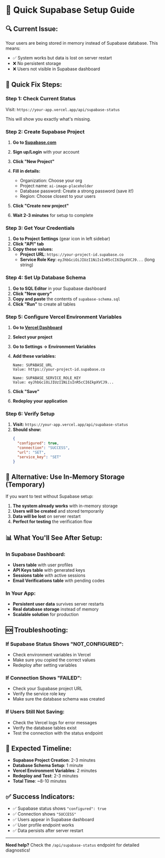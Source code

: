 # 🚀 Quick Supabase Setup Guide

## 🔍 **Current Issue:**
Your users are being stored in memory instead of Supabase database. This means:
- ✅ System works but data is lost on server restart
- ❌ No persistent storage
- ❌ Users not visible in Supabase dashboard

## 🎯 **Quick Fix Steps:**

### **Step 1: Check Current Status**
Visit: `https://your-app.vercel.app/api/supabase-status`

This will show you exactly what's missing.

### **Step 2: Create Supabase Project**

1. **Go to [Supabase.com](https://supabase.com)**
2. **Sign up/Login** with your account
3. **Click "New Project"**
4. **Fill in details:**
   - Organization: Choose your org
   - Project name: `ai-image-placeholder`
   - Database password: Create a strong password (save it!)
   - Region: Choose closest to your users

5. **Click "Create new project"**
6. **Wait 2-3 minutes** for setup to complete

### **Step 3: Get Your Credentials**

1. **Go to Project Settings** (gear icon in left sidebar)
2. **Click "API" tab**
3. **Copy these values:**
   - **Project URL**: `https://your-project-id.supabase.co`
   - **Service Role Key**: `eyJhbGciOiJIUzI1NiIsInR5cCI6IkpXVCJ9...` (long string)

### **Step 4: Set Up Database Schema**

1. **Go to SQL Editor** in your Supabase dashboard
2. **Click "New query"**
3. **Copy and paste** the contents of `supabase-schema.sql`
4. **Click "Run"** to create all tables

### **Step 5: Configure Vercel Environment Variables**

1. **Go to [Vercel Dashboard](https://vercel.com)**
2. **Select your project**
3. **Go to Settings → Environment Variables**
4. **Add these variables:**

   ```
   Name: SUPABASE_URL
   Value: https://your-project-id.supabase.co
   ```

   ```
   Name: SUPABASE_SERVICE_ROLE_KEY
   Value: eyJhbGciOiJIUzI1NiIsInR5cCI6IkpXVCJ9...
   ```

5. **Click "Save"**
6. **Redeploy your application**

### **Step 6: Verify Setup**

1. **Visit:** `https://your-app.vercel.app/api/supabase-status`
2. **Should show:**
   ```json
   {
     "configured": true,
     "connection": "SUCCESS",
     "url": "SET",
     "service_key": "SET"
   }
   ```

## 🔧 **Alternative: Use In-Memory Storage (Temporary)**

If you want to test without Supabase setup:

1. **The system already works** with in-memory storage
2. **Users will be created** and stored temporarily
3. **Data will be lost** on server restart
4. **Perfect for testing** the verification flow

## 📊 **What You'll See After Setup:**

### **In Supabase Dashboard:**
- **Users table** with user profiles
- **API Keys table** with generated keys
- **Sessions table** with active sessions
- **Email Verifications table** with pending codes

### **In Your App:**
- **Persistent user data** survives server restarts
- **Real database storage** instead of memory
- **Scalable solution** for production

## 🆘 **Troubleshooting:**

### **If Supabase Status Shows "NOT_CONFIGURED":**
- Check environment variables in Vercel
- Make sure you copied the correct values
- Redeploy after setting variables

### **If Connection Shows "FAILED":**
- Check your Supabase project URL
- Verify the service role key
- Make sure the database schema was created

### **If Users Still Not Saving:**
- Check the Vercel logs for error messages
- Verify the database tables exist
- Test the connection with the status endpoint

## 🎯 **Expected Timeline:**
- **Supabase Project Creation**: 2-3 minutes
- **Database Schema Setup**: 1 minute
- **Vercel Environment Variables**: 2 minutes
- **Redeploy and Test**: 2-3 minutes
- **Total Time**: ~8-10 minutes

## ✅ **Success Indicators:**
- ✅ Supabase status shows `"configured": true`
- ✅ Connection shows `"SUCCESS"`
- ✅ Users appear in Supabase dashboard
- ✅ User profile endpoint works
- ✅ Data persists after server restart

---

**Need help?** Check the `/api/supabase-status` endpoint for detailed diagnostics!
